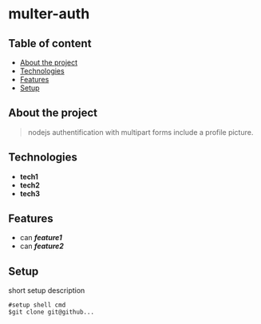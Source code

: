 # multer-auth  
## Table of content  
* [About the project](#about-the-project)  
* [Technologies](#technologies)  
* [Features](#features)  
* [Setup](#setup)  
## About the project  
>nodejs authentification with multipart forms include a profile picture.  
## Technologies  
* **tech1**  
* **tech2**  
* **tech3**  
## Features  
* can ***feature1***  
* can ***feature2***

## Setup
short setup description  
```shell  
#setup shell cmd  
$git clone git@github...  
```
